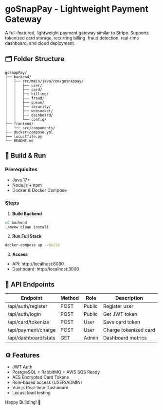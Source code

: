 # goSnapPay - Lightweight Payment Gateway

A full-featured, lightweight payment gateway similar to Stripe. Supports tokenized card storage, recurring billing, fraud detection, real-time dashboard, and cloud deployment.

## 🗂️ Folder Structure

```
goSnapPay/
├── backend/
│   ├── src/main/java/com/gosnappay/
│   │   ├── user/
│   │   ├── card/
│   │   ├── billing/
│   │   ├── fraud/
│   │   ├── queue/
│   │   ├── security/
│   │   ├── websocket/
│   │   ├── dashboard/
│   │   └── config/
├── frontend/
│   └── src/components/
├── docker-compose.yml
├── locustfile.py
└── README.md
```

## 🚀 Build & Run

### Prerequisites
- Java 17+
- Node.js + npm
- Docker & Docker Compose

### Steps

1. **Build Backend**
```bash
cd backend
./mvnw clean install
```

2. **Run Full Stack**
```bash
docker-compose up --build
```

3. **Access**
- API: http://localhost:8080
- Dashboard: http://localhost:3000

## 🔐 API Endpoints

| Endpoint                 | Method | Role    | Description                      |
|--------------------------|--------|---------|----------------------------------|
| /api/auth/register       | POST   | Public  | Register user                    |
| /api/auth/login          | POST   | Public  | Get JWT token                    |
| /api/card/tokenize       | POST   | User    | Save card token                  |
| /api/payment/charge      | POST   | User    | Charge tokenized card            |
| /api/dashboard/stats     | GET    | Admin   | Dashboard metrics                |

## ⚙️ Features
- JWT Auth
- PostgreSQL + RabbitMQ + AWS SQS Ready
- AES Encrypted Card Tokens
- Role-based access (USER/ADMIN)
- Vue.js Real-time Dashboard
- Locust load testing

Happy Building! 🎉
